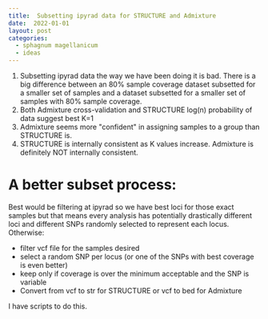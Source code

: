 ```yaml
---
title:  Subsetting ipyrad data for STRUCTURE and Admixture
date:  2022-01-01
layout: post
categories:
  - sphagnum magellanicum
  - ideas
---
```


1. Subsetting ipyrad data the way we have been doing it is bad. There is a big difference between an 80% sample coverage dataset subsetted for a smaller set of samples and a dataset subsetted for a smaller set of samples with 80% sample coverage.
2. Both Admixture cross-validation and STRUCTURE log(n) probability of data suggest best K=1
3. Admixture seems more "confident" in assigning samples to a group than STRUCTURE is.
4. STRUCTURE is internally consistent as K values increase. Admixture is definitely NOT internally consistent.

# A better subset process:

Best would be filtering at ipyrad so we have best loci for those exact samples but that means every analysis has potentially drastically different loci and different SNPs randomly selected to represent each locus. Otherwise:
  * filter vcf file for the samples desired
  * select a random SNP per locus (or one of the SNPs with best coverage is even better)
  * keep only if coverage is over the minimum acceptable and the SNP is variable
  * Convert from vcf to str for STRUCTURE or vcf to bed for Admixture

I have scripts to do this.
